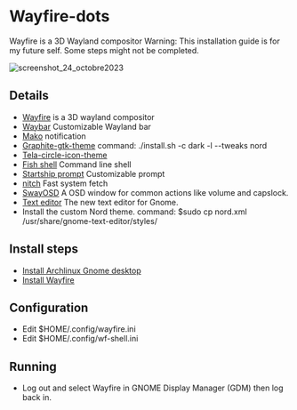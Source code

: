 # Wayfire-dots
Wayfire is a 3D Wayland compositor
Warning: This installation guide is for my future self. Some steps might not be completed.

![screenshot_24_octobre2023](https://github.com/bluebyt/Wayfire-dots/assets/18442224/0c504a6a-128b-4927-93e9-c9458e29b50d)


## Details
- [Wayfire](https://github.com/WayfireWM/wayfire) is a 3D wayland compositor
- [Waybar](https://github.com/Alexays/Waybar) Customizable Wayland bar
- [Mako](https://github.com/emersion/mako) notification
- [Graphite-gtk-theme](https://github.com/vinceliuice/Graphite-gtk-theme) command: ./install.sh -c dark -l --tweaks nord
- [Tela-circle-icon-theme](https://github.com/vinceliuice/Tela-circle-icon-theme#tela-circle-icon-theme)
- [Fish shell](https://github.com/fish-shell/fish-shell) Command line shell
- [Startship prompt](https://starship.rs/) Customizable prompt
- [nitch](https://github.com/ssleert/nitch) Fast system fetch
- [SwayOSD](https://github.com/ErikReider/SwayOSD) A OSD window for common actions like volume and capslock.
- [Text editor](https://apps.gnome.org/TextEditor/) The new text editor for Gnome.
- Install the custom Nord theme. command: $sudo cp nord.xml /usr/share/gnome-text-editor/styles/ 

## Install steps

- [Install Archlinux Gnome desktop](https://www.youtube.com/watch?v=3ndsDxlkTrw)
- [Install Wayfire](https://github.com/WayfireWM/wf-install)

## Configuration
- Edit $HOME/.config/wayfire.ini
- Edit $HOME/.config/wf-shell.ini


## Running
- Log out and select Wayfire in GNOME Display Manager (GDM) then log back in.
